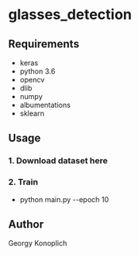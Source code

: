 # glasses_detection

## Requirements
* keras
* python 3.6
* opencv 
* dlib 
* numpy
* albumentations
* sklearn

## Usage
### 1. Download dataset here

### 2. Train
* python main.py --epoch 10

## Author
Georgy Konoplich
